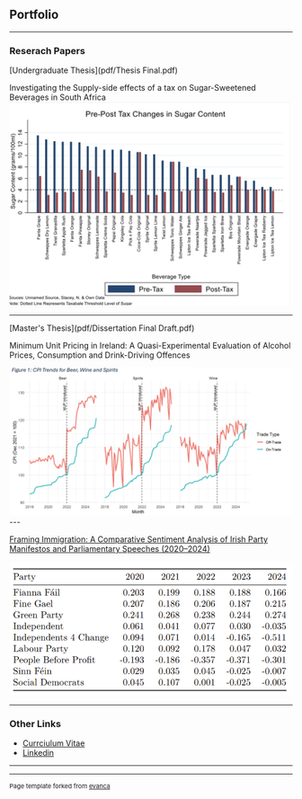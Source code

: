 ## Portfolio

---

### Reserach Papers

[Undergraduate Thesis](pdf/Thesis Final.pdf)

Investigating the Supply-side effects of a tax on Sugar-Sweetened Beverages in South Africa
<img src="images/sugar.png?raw=true"/>

---

[Master's Thesis](pdf/Dissertation Final Draft.pdf)

Minimum Unit Pricing in Ireland: A Quasi-Experimental Evaluation of Alcohol Prices, Consumption and Drink-Driving Offences

<img src="images/Screenshot 2025-05-30 150539.png"/>
---

[Framing Immigration: A Comparative Sentiment Analysis of Irish
Party Manifestos and Parliamentary Speeches (2020–2024)](pdf/QTA-Final-Markdown-File-New.pdf)

<img src="images/Screenshot 2025-04-21 142155.png"/>

---

### Other Links

- [Currciulum Vitae](https://github.com/dheneck/dheneck.github.io/blob/master/pdf/New%20CV%20PDF.pdf)
- [Linkedin](https://www.linkedin.com/in/daniel-heneck-049b28113/)

---




---
<p style="font-size:11px">Page template forked from <a href="https://github.com/evanca/quick-portfolio">evanca</a></p>
<!-- Remove above link if you don't want to attibute -->
